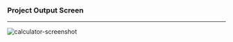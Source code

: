 ### Project Output Screen
----
![calculator-screenshot](https://github.com/Orhan-34/calculator-project-15temmuz-aihl/assets/74640101/70cb3d6c-62ff-47d3-9585-976c8e5350e9)

